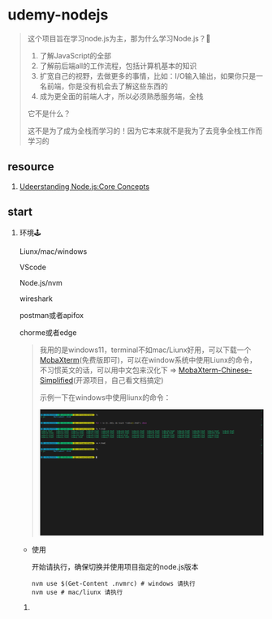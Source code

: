 # udemy-nodejs

> 这个项目旨在学习node.js为主，那为什么学习Node.js？🧐
>
> 1. 了解JavaScript的全部
> 2. 了解前后端all的工作流程，包括计算机基本的知识
> 3. 扩宽自己的视野，去做更多的事情，比如：I/O输入输出，如果你只是一名前端，你是没有机会去了解这些东西的
> 4. 成为更全面的前端人才，所以必须熟悉服务端，全栈
>
> 它不是什么？
>
> 这不是为了成为全栈而学习的！因为它本来就不是我为了去竞争全栈工作而学习的

## resource

1. [Udeerstanding Node.js:Core Concepts](https://www.udemy.com/course/understanding-nodejs-core-concepts/)

## start

1. 环境🕹️

   Liunx/mac/windows

   VScode

   Node.js/nvm

   wireshark

   postman或者apifox

   chorme或者edge

   > 我用的是windows11，terminal不如mac/Liunx好用，可以下载一个[MobaXterm](https://mobaxterm.mobatek.net/download.html)(免费版即可)，可以在window系统中使用Liunx的命令，不习惯英文的话，可以用中文包来汉化下 => [MobaXterm-Chinese-Simplified](https://github.com/RipplePiam/MobaXterm-Chinese-Simplified)(开源项目，自己看文档搞定)
   >
   > 示例一下在windows中使用liunx的命令：
   >
   > <img src="./.static/img/_001.png" alt="_001" />

   * 使用

     开始请执行，确保切换并使用项目指定的node.js版本

     ```shell
     nvm use $(Get-Content .nvmrc) # windows 请执行
     nvm use # mac/liunx 请执行
     ```

     

   1. 